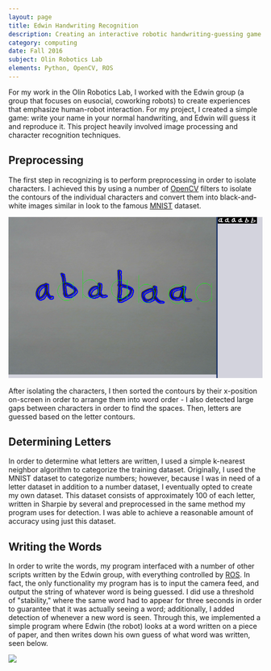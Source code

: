 ```yaml
---
layout: page
title: Edwin Handwriting Recognition
description: Creating an interactive robotic handwriting-guessing game.
category: computing
date: Fall 2016
subject: Olin Robotics Lab
elements: Python, OpenCV, ROS
---
```


For my work in the Olin Robotics Lab, I worked with the Edwin group (a group that focuses on eusocial, coworking robots) to create experiences that emphasize human-robot interaction. For my project, I created a simple game: write your name in your normal handwriting, and Edwin will guess it and reproduce it. This project heavily involved image processing and character recognition techniques.

## Preprocessing

The first step in recognizing is to perform preprocessing in order to isolate characters. I achieved this by using a number of [OpenCV](https://opencv.org/) filters to isolate the contours of the individual characters and convert them into black-and-white images similar in look to the famous [MNIST](http://yann.lecun.com/exdb/mnist/) dataset.

<div class = "row uniform">
  <div class = "6u -3u">
    <span class = "image fit">
      <img src="images/chars.png">
    </span>
  </div>
</div>


After isolating the characters, I then sorted the contours by their x-position on-screen in order to arrange them into word order - I also detected large gaps between characters in order to find the spaces. Then, letters are guessed based on the letter contours.

## Determining Letters

In order to determine what letters are written, I used a simple k-nearest neighbor algorithm to categorize the training dataset. Originally, I used the MNIST dataset to categorize numbers; however, because I was in need of a letter dataset in addition to a number dataset, I eventually opted to create my own dataset. This dataset consists of approximately 100 of each letter, written in Sharpie by several and preprocessed in the same method my program uses for detection. I was able to achieve a reasonable amount of accuracy using just this dataset.

## Writing the Words

In order to write the words, my program interfaced with a number of other scripts written by the Edwin group, with everything controlled by [ROS](http://www.ros.org/). In fact, the only functionality my program has is to input the camera feed, and output the string of whatever word is being guessed. I did use a threshold of "stability," where the same word had to appear for three seconds in order to guarantee that it was actually seeing a word; additionally, I added detection of whenever a new word is seen. Through this, we implemented a simple program where Edwin (the robot) looks at a word written on a piece of paper, and then writes down his own guess of what word was written, seen below.

<div class = "row uniform">
  <div class = "6u -3u">
    <span class = "image fit">
      <img src="images/drawing.gif">
    </span>
  </div>
</div>
